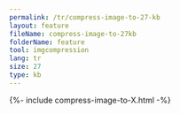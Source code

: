 ```yaml
---
permalink: /tr/compress-image-to-27-kb
layout: feature
fileName: compress-image-to-27kb
folderName: feature
tool: imgcompression
lang: tr
size: 27
type: kb
---
```


{%- include compress-image-to-X.html -%}
